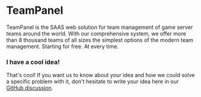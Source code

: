 # TeamPanel

TeamPanel is the SAAS web solution for team management of game server teams around the world. With our comprehensive system, we offer more than 8 thousand teams of all sizes the simplest options of the modern team management. Starting for free. At every time.

### I have a cool idea!
That's cool! If you want us to know about your idea and how we could solve a specific problem with it, don't hesitate to write your idea here in our [GitHub discussion](https://github.com/orgs/TeamPanel/discussions).
